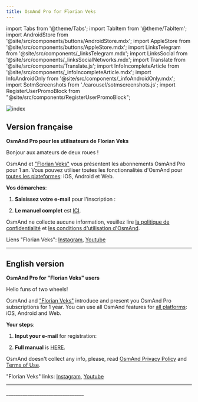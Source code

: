 ```yaml
---
title: OsmAnd Pro for Florian Veks
---
```


import Tabs from '@theme/Tabs';
import TabItem from '@theme/TabItem';
import AndroidStore from '@site/src/components/buttons/AndroidStore.mdx';
import AppleStore from '@site/src/components/buttons/AppleStore.mdx';
import LinksTelegram from '@site/src/components/_linksTelegram.mdx';
import LinksSocial from '@site/src/components/_linksSocialNetworks.mdx';
import Translate from '@site/src/components/Translate.js';
import InfoIncompleteArticle from '@site/src/components/_infoIncompleteArticle.mdx';
import InfoAndroidOnly from '@site/src/components/_infoAndroidOnly.mdx';
import SotmScreenshots from './carousel/sotmscreenshots.js';
import RegisterUserPromoBlock from "@site/src/components/RegisterUserPromoBlock";

![index](@site/static/img/promo/florian/florian.png)

## Version française

**OsmAnd Pro pour les utilisateurs de Florian Veks**

Bonjour aux amateurs de deux roues !

OsmAnd et ["Florian Veks"](https://www.youtube.com/channel/UCQE5EG-9M1E-E_hkcQoh3Pw) vous présentent les abonnements OsmAnd Pro pour 1 an. Vous pouvez utiliser toutes les fonctionnalités d'OsmAnd pour [toutes les plateformes](https://osmand.net/docs/user/personal/osmand-cloud#cross-platform): iOS, Android et Web.

**Vos démarches**:

1. **Saisissez votre e-mail** pour l'inscription :

<RegisterUserPromoBlock  promoKey='florian'/>

<p> </p>

2. **Le manuel complet** est [ICI](https://osmand.net/promo/manual).


OsmAnd ne collecte aucune information, veuillez lire [la politique de confidentialité](https://osmand.net/docs/legal/privacy-policy) et [les conditions d'utilisation d'OsmAnd](https://osmand.net/docs/legal/terms-of-use).

Liens "Florian Veks": [Instagram](https://www.instagram.com/florian_veks/), [Youtube](https://www.youtube.com/channel/UCQE5EG-9M1E-E_hkcQoh3Pw)

________________________________


## English version

**OsmAnd Pro for "Florian Veks" users**

Hello funs of two wheels!

OsmAnd and ["Florian Veks"](https://lesapprentisvoyageurs.fr/) introduce and present you OsmAnd Pro subscriptions for 1 year. 
You can use all OsmAnd features for [all platforms](https://osmand.net/docs/user/personal/osmand-cloud#cross-platform): iOS, Android and Web.

**Your steps**:

1. **Input your e-mail** for registration:
   
<RegisterUserPromoBlock  promoKey='florian'/>

<p> </p>

2. **Full manual** is [HERE](https://osmand.net/promo/manual#english-version).

OsmAnd doesn't collect any info, please, read [OsmAnd Privacy Policy](https://osmand.net/docs/legal/privacy-policy) and [Terms of Use](https://osmand.net/docs/legal/terms-of-use).

"Florian Veks" links: [Instagram](https://www.instagram.com/florian_veks/), [Youtube](https://www.youtube.com/channel/UCQE5EG-9M1E-E_hkcQoh3Pw)
________________________________

<SotmScreenshots />
_________________________________


<LinksSocial/>
<LinksTelegram/>


